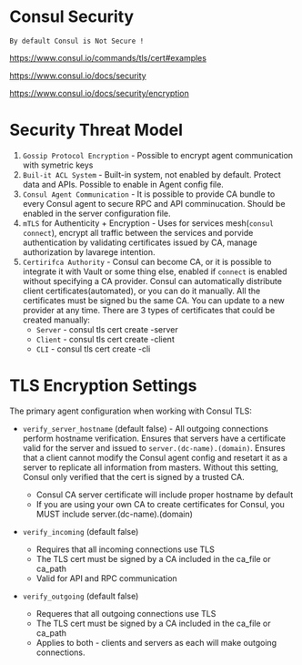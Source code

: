 # Consul Security
`By default Consul is Not Secure !`

https://www.consul.io/commands/tls/cert#examples

https://www.consul.io/docs/security

https://www.consul.io/docs/security/encryption

# Security Threat Model
1. `Gossip Protocol Encryption` - Possible to encrypt agent communication with symetric keys
2. `Buil-it ACL System` - Built-in system, not enabled by default. Protect data and APIs. Possible to enable in Agent config file.
3. `Consul Agent Communication` - It is possible to provide CA bundle to every Consul agent to secure RPC and API comminucation. Should be enabled in the server configuration file. 
4. `mTLS` for Authenticity + Encryption - Uses for services mesh(`consul connect`), encrypt all traffic between the services and porvide authentication by validating certificates issued by CA, manage authorization by lavarege intention.
5. `Certirifca Authority` - Consul can become CA, or it is possible to integrate it with Vault or some thing else, enabled if `connect` is enabled without specifying a CA provider. Consul can automatically distribute client certificates(automated), or you can do it manually. All the certificates must be signed bu the same CA. You can update to a new provider at any time.
There are 3 types of certificates that could be created manually:
    - `Server` - consul tls cert create -server
    - `Client` - consul tls cert create -client
    - `CLI` - consul tls cert create -cli
    
# TLS Encryption Settings
The primary agent configuration when working with Consul TLS:
- `verify_server_hostname` (default false) - All outgoing connections perform hostname verification. Ensures that servers have a certificate valid for the server and issued to `server.(dc-name).(domain)`. Ensures that a client cannot modify the Consul agent config and resetart it as a server to replicate all information from masters. Without this setting, Consul only verified that the cert is signed by a trusted CA. 
    - Consul CA server certificate will include proper hostname by default
    - If you are using your own CA to create certificates for Consul, you MUST include server.(dc-name).(domain)


- `verify_incoming` (default false) 
    - Requires that all incoming connections use TLS
    - The TLS cert must be signed by a CA included in the ca_file or ca_path
    - Valid for API and RPC communication
    
- `verify_outgoing` (default false)
    - Requeres that all outgoing connections use TLS
    - The TLS cert must be signed by a CA included in the ca_file or ca_path
    - Applies to both - clients and servers as each will make outgoing connections. 

